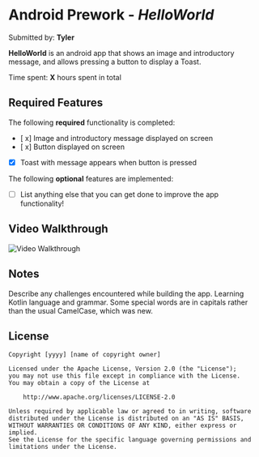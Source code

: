 # Android Prework - *HelloWorld*

Submitted by: **Tyler**

**HelloWorld** is an android app that shows an image and introductory message, and allows pressing a button to display a Toast. 

Time spent: **X** hours spent in total

## Required Features

The following **required** functionality is completed:

* [ x] Image and introductory message displayed on screen
* [ x] Button displayed on screen
* [x] Toast with message appears when button is pressed 

The following **optional** features are implemented:

* [ ] List anything else that you can get done to improve the app functionality!

## Video Walkthrough



<img src='https://i.imgur.com/3uh1nwv.gif' title='Video Walkthrough' width='.' alt='Video Walkthrough' />

## Notes

Describe any challenges encountered while building the app.
Learning Kotlin language and grammar. Some special words are in capitals rather than the usual CamelCase, which was new.

## License

    Copyright [yyyy] [name of copyright owner]

    Licensed under the Apache License, Version 2.0 (the "License");
    you may not use this file except in compliance with the License.
    You may obtain a copy of the License at

        http://www.apache.org/licenses/LICENSE-2.0

    Unless required by applicable law or agreed to in writing, software
    distributed under the License is distributed on an "AS IS" BASIS,
    WITHOUT WARRANTIES OR CONDITIONS OF ANY KIND, either express or implied.
    See the License for the specific language governing permissions and
    limitations under the License.
